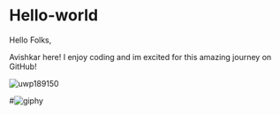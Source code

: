 # Hello-world

Hello Folks,

Avishkar here!
I enjoy coding and im excited for this amazing journey on GitHub!

![uwp189150](https://user-images.githubusercontent.com/90259834/132351803-c2a5b489-e1a8-499e-91f4-1ee6e49bee4b.jpeg)



#![giphy](https://user-images.githubusercontent.com/90259834/132358702-e68afafd-230f-4afc-92a3-47b5224942db.gif)


